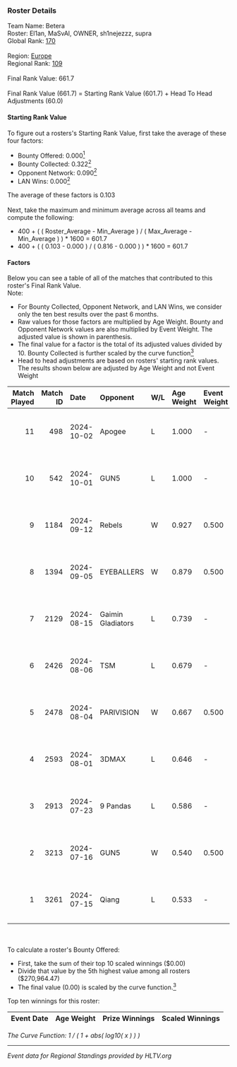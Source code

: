### Roster Details<br />
Team Name: Betera<br />
Roster: El1an, MaSvAl, OWNER, sh1nejezzz, supra<br />
Global Rank: [170](../../standings_global_2024_10_23.md)<br />
<br />
Region: [Europe]( ../../standings_europe_2024_10_23.md)<br />
Regional Rank: [109]( ../../standings_europe_2024_10_23.md)<br />
<br />
Final Rank Value:  661.7<br />
<br />
Final Rank Value (661.7) = Starting Rank Value (601.7) + Head To Head Adjustments (60.0)<br />

#### Starting Rank Value<br />
To figure out a rosters's Starting Rank Value, first take the average of these four factors:<br />
- Bounty Offered: 0.000[<sup>1</sup>](#table2)
- Bounty Collected: 0.322[<sup>2</sup>](#table1)
- Opponent Network: 0.090[<sup>2</sup>](#table1)
- LAN Wins: 0.000[<sup>2</sup>](#table1)

The average of these factors is 0.103<br />
<br />
Next, take the maximum and minimum average across all teams and compute the following:<br />
- 400 + ( ( Roster_Average - Min_Average ) / ( Max_Average - Min_Average ) ) * 1600 = 601.7
- 400 + ( ( 0.103 - 0.000 ) / ( 0.816 - 0.000 ) ) * 1600 = 601.7


#### Factors<br />
Below you can see a table of all of the matches that contributed to this roster's Final Rank Value.<br />
Note:<br />

- For Bounty Collected, Opponent Network, and LAN Wins, we consider only the ten best results over the past 6 months.
- Raw values for those factors are multiplied by Age Weight. Bounty and Opponent Network values are also multiplied by Event Weight. The adjusted value is shown in parenthesis.
- The final value for a factor is the total of its adjusted values divided by 10. Bounty Collected is further scaled by the curve function[<sup>3</sup>](#curveFunction)
- Head to head adjustments are based on rosters' starting rank values. The results shown below are adjusted by Age Weight and not Event Weight
<span id="table1"></span><br />


| Match Played | Match ID | Date       | Opponent          | W/L | Age Weight | Event Weight | Bounty Collected | Opponent Network | LAN Wins  | H2H Adj. | Roster                                        |
| -: | -: | :- | :- | :- | :- | :- | :- | :- | :- | -: | :- |
|           11 |      498 | 2024-10-02 | Apogee            | L   | 1.000      | -            | -                | -                | -         |    -4.69 | El1an, MaSvAl, OWNER, sh1nejezzz, supra       |
|           10 |      542 | 2024-10-01 | GUN5              | L   | 1.000      | -            | -                | -                | -         |    -3.02 | El1an, MaSvAl, OWNER, sh1nejezzz, supra       |
|            9 |     1184 | 2024-09-12 | Rebels            | W   | 0.927      | 0.500        | 0.063 (0.029)    | 0.516 (0.239)    | 0 (0.000) |    24.43 | El1an, MaSvAl, OWNER, sh1nejezzz, supra       |
|            8 |     1394 | 2024-09-05 | EYEBALLERS        | W   | 0.879      | 0.500        | 0.007 (0.003)    | 0.466 (0.205)    | 0 (0.000) |    20.69 | El1an, MaSvAl, OWNER, sh1nejezzz, supra       |
|            7 |     2129 | 2024-08-15 | Gaimin Gladiators | L   | 0.739      | -            | -                | -                | -         |    -4.33 | El1an, OWNER, Sdaim, sh1nejezzz, supra        |
|            6 |     2426 | 2024-08-06 | TSM               | L   | 0.679      | -            | -                | -                | -         |    -2.50 | El1an, MaSvAl, OWNER, sh1nejezzz, supra       |
|            5 |     2478 | 2024-08-04 | PARIVISION        | W   | 0.667      | 0.500        | 0.056 (0.019)    | 0.550 (0.183)    | 0 (0.000) |    19.70 | El1an, MaSvAl, OWNER, sh1nejezzz, supra       |
|            4 |     2593 | 2024-08-01 | 3DMAX             | L   | 0.646      | -            | -                | -                | -         |    -0.14 | El1an, lollipop21k, MaSvAl, OWNER, sh1nejezzz |
|            3 |     2913 | 2024-07-23 | 9 Pandas          | L   | 0.586      | -            | -                | -                | -         |    -1.47 | El1an, MaSvAl, OWNER, sh1nejezzz, supra       |
|            2 |     3213 | 2024-07-16 | GUN5              | W   | 0.540      | 0.500        | 0.102 (0.027)    | 1.000 (0.270)    | 0 (0.000) |    15.30 | El1an, MaSvAl, OWNER, sh1nejezzz, supra       |
|            1 |     3261 | 2024-07-15 | Qiang             | L   | 0.533      | -            | -                | -                | -         |    -4.01 | El1an, MaSvAl, OWNER, sh1nejezzz, supra       |

<br />
<span id="table2"></span><br />
To calculate a roster's Bounty Offered:<br />

- First, take the sum of their top 10 scaled winnings ($0.00)
- Divide that value by the 5th highest value among all rosters ($270,964.47)
- The final value (0.00) is scaled by the curve function.[<sup>3</sup>](#curveFunction)

Top ten winnings for this roster:<br />

| Event Date | Age Weight | Prize Winnings | Scaled Winnings |
| :- | -: | :- | :- |


<span id="curveFunction"></span>_The Curve Function: 1 / ( 1 + abs( log10( x ) ) )_<br />

---
_Event data for Regional Standings provided by HLTV.org_<br />
